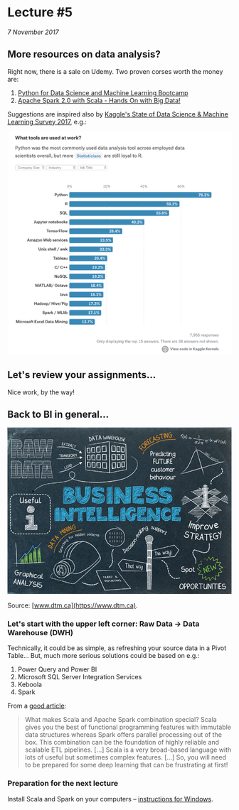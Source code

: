 # Lecture #5

_7 November 2017_


## More resources on data analysis?

Right now, there is a sale on Udemy. Two proven corses worth the money are:

1. [Python for Data Science and Machine Learning Bootcamp](https://www.udemy.com/python-for-data-science-and-machine-learning-bootcamp/learn/v4/overview)
2. [Apache Spark 2.0 with Scala - Hands On with Big Data!](https://www.udemy.com/apache-spark-with-scala-hands-on-with-big-data/learn/v4/overview)

Suggestions are inspired also by [Kaggle's State of Data Science & Machine Learning Survey 2017](https://www.kaggle.com/surveys/2017), e.g.:

![Kaggle Survey Results Screenshot](files/kaggle_survey_results.png)


## Let's review your assignments...

Nice work, by the way!


## Back to BI in general...

![First result in Google image search for BI](files/business-intelligence-for-small-businesses.jpg)

Source: [www.dtm.ca](https://www.dtm.ca).


### Let's start with the upper left corner: Raw Data -> Data Warehouse (DWH)

Technically, it could be as simple, as refreshing your source data in a Pivot Table...
But, much more serious solutions could be based on e.g.:

1. Power Query and Power BI
2. Microsoft SQL Server Integration Services
3. Keboola
4. Spark

From a [good article](https://www.red-gate.com/simple-talk/sql/bi/scala-apache-spark-tandem-next-generation-etl-framework/):

> What makes Scala and Apache Spark combination special? Scala gives you the best of functional programming features with immutable data structures whereas Spark offers parallel processing out of the box. This combination can be the foundation of highly reliable and scalable ETL pipelines.
> [...] Scala is a very broad-based language with lots of useful but sometimes complex features. [...] So, you will need to be prepared for some deep learning that can be frustrating at first!


### Preparation for the next lecture

Install Scala and Spark on your computers – [instructions for Windows](https://medium.com/@josemarcialportilla/installing-scala-and-spark-on-windows-249632e6b83b).
